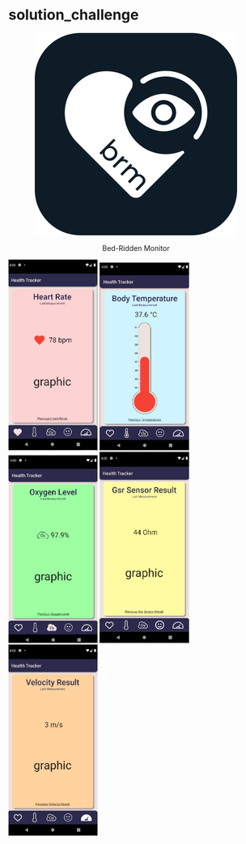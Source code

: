 # solution_challenge

<div align="center">
    <img src="/assets/github_readme_images/black_icon.png">
    <p>Bed-Ridden Monitor</p>
</div>

<img src="/assets/github_readme_images/heart_rate_page.png" width=35% height=35%>

<img src="/assets/github_readme_images/body_temperature_page.png" width=35% height=35%>

<img src="/assets/github_readme_images/oxygen_level_page.png" width=35% height=35%>

<img src="/assets/github_readme_images/gsr_sensor_result_page.png" width=35% height=35%>

<img src="/assets/github_readme_images/velocity_result_page.png" width=35% height=35%>